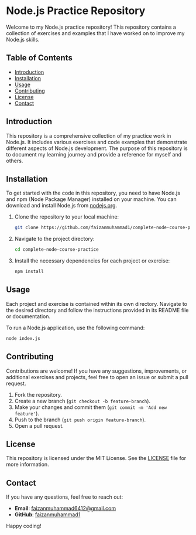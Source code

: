 # Node.js Practice Repository

Welcome to my Node.js practice repository! This repository contains a collection of exercises and examples that I have worked on to improve my Node.js skills.

## Table of Contents
- [Introduction](#introduction)
- [Installation](#installation)
- [Usage](#usage)
- [Contributing](#contributing)
- [License](#license)
- [Contact](#contact)

## Introduction

This repository is a comprehensive collection of my practice work in Node.js. It includes various exercises and code examples that demonstrate different aspects of Node.js development. The purpose of this repository is to document my learning journey and provide a reference for myself and others.

## Installation

To get started with the code in this repository, you need to have Node.js and npm (Node Package Manager) installed on your machine. You can download and install Node.js from [nodejs.org](https://nodejs.org/).

1. Clone the repository to your local machine:

   ```bash
   git clone https://github.com/faizanmuhammad1/complete-node-course-practice.git
   ```

2. Navigate to the project directory:

   ```bash
   cd complete-node-course-practice
   ```

3. Install the necessary dependencies for each project or exercise:

   ```bash
   npm install
   ```

## Usage

Each project and exercise is contained within its own directory. Navigate to the desired directory and follow the instructions provided in its README file or documentation.

To run a Node.js application, use the following command:

```bash
node index.js
```

## Contributing

Contributions are welcome! If you have any suggestions, improvements, or additional exercises and projects, feel free to open an issue or submit a pull request.

1. Fork the repository.
2. Create a new branch (`git checkout -b feature-branch`).
3. Make your changes and commit them (`git commit -m 'Add new feature'`).
4. Push to the branch (`git push origin feature-branch`).
5. Open a pull request.

## License

This repository is licensed under the MIT License. See the [LICENSE](LICENSE) file for more information.

## Contact

If you have any questions, feel free to reach out:

- **Email**: [faizanmuhammad6412@gmail.com](mailto:faizanmuhammad6412@gmail.com)
- **GitHub**: [faizanmuhammad1](https://github.com/faizanmuhammad1)

Happy coding!
